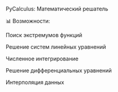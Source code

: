 PyCalculus: Математический решатель

📊 Возможности:

Поиск экстремумов функций

Решение систем линейных уравнений

Численное интегрирование

Решение дифференциальных уравнений

Интерполяция данных
